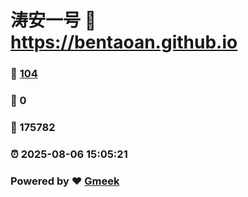 # 涛安一号 :link: https://bentaoan.github.io 
### :page_facing_up: [104](https://bentaoan.github.io/tag.html) 
### :speech_balloon: 0 
### :hibiscus: 175782 
### :alarm_clock: 2025-08-06 15:05:21 
### Powered by :heart: [Gmeek](https://github.com/Meekdai/Gmeek)
